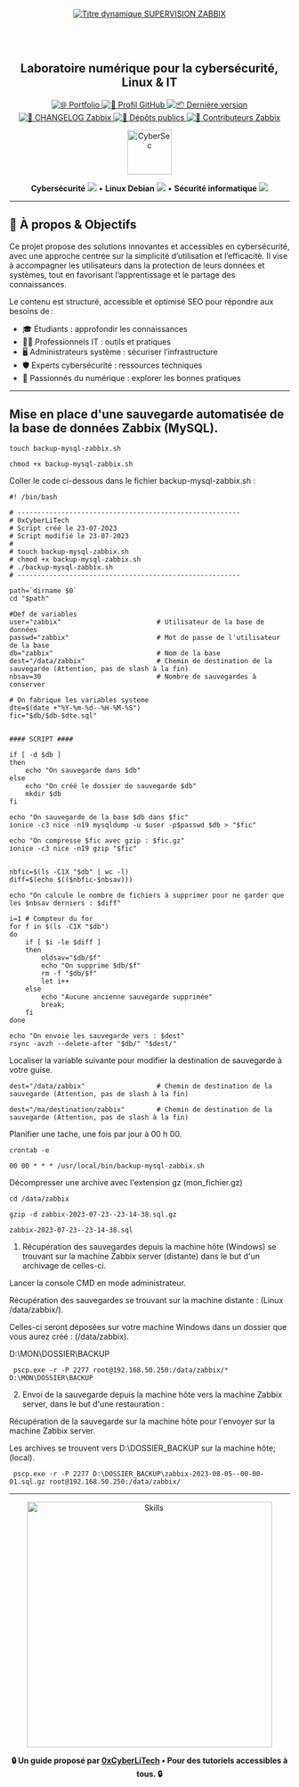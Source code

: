 <div align="center">

  <br></br>
  
  <a href="https://github.com/0xCyberLiTech">
    <img src="https://readme-typing-svg.herokuapp.com?font=JetBrains+Mono&size=50&duration=6000&pause=1000000000&color=FF0048&center=true&vCenter=true&width=1100&lines=%3ESUPERVISION+ZABBIX_" alt="Titre dynamique SUPERVISION ZABBIX" />
  </a>
  
  <br></br>

  <h2>Laboratoire numérique pour la cybersécurité, Linux & IT</h2>

  <p align="center">
    <a href="https://0xcyberlitech.github.io/">
      <img src="https://img.shields.io/badge/Portfolio-0xCyberLiTech-181717?logo=github&style=flat-square" alt="🌐 Portfolio" />
    </a>
    <a href="https://github.com/0xCyberLiTech">
      <img src="https://img.shields.io/badge/Profil-GitHub-181717?logo=github&style=flat-square" alt="🔗 Profil GitHub" />
    </a>
    <a href="https://github.com/0xCyberLiTech/Zabbix/releases/latest">
      <img src="https://img.shields.io/github/v/release/0xCyberLiTech/Zabbix?label=version&style=flat-square&color=blue" alt="📦 Dernière version" />
    </a>
    <a href="https://github.com/0xCyberLiTech/Zabbix/blob/main/CHANGELOG.md">
      <img src="https://img.shields.io/badge/📄%20Changelog-Zabbix-blue?style=flat-square" alt="📄 CHANGELOG Zabbix" />
    </a>
    <a href="https://github.com/0xCyberLiTech?tab=repositories">
      <img src="https://img.shields.io/badge/Dépôts-publics-blue?style=flat-square" alt="📂 Dépôts publics" />
    </a>
    <a href="https://github.com/0xCyberLiTech/Zabbix/graphs/contributors">
      <img src="https://img.shields.io/badge/👥%20Contributeurs-cliquez%20ici-007ec6?style=flat-square" alt="👥 Contributeurs Zabbix" />
    </a>
  </p>

</div>

<!--
Optimisation SEO : mots-clés cybersécurité, Linux, administration système, sécurité informatique, tutoriels, guides, expertise, formation, supervision, Docker, OpenVAS, firewall, proxy, DNS, SSH, Debian, IT, réseau, cryptographie, open source, ressources techniques, étudiants, professionnels, passionnés.
-->

<div align="center">
  <img src="https://img.icons8.com/fluency/96/000000/cyber-security.png" alt="CyberSec" width="80"/>
</div>

<div align="center">
  <p>
    <strong>Cybersécurité</strong> <img src="https://img.icons8.com/color/24/000000/lock--v1.png"/> • <strong>Linux Debian</strong> <img src="https://img.icons8.com/color/24/000000/linux.png"/> • <strong>Sécurité informatique</strong> <img src="https://img.icons8.com/color/24/000000/shield-security.png"/>
  </p>
</div>

---

## 🚀 À propos & Objectifs

Ce projet propose des solutions innovantes et accessibles en cybersécurité, avec une approche centrée sur la simplicité d’utilisation et l’efficacité. Il vise à accompagner les utilisateurs dans la protection de leurs données et systèmes, tout en favorisant l’apprentissage et le partage des connaissances.

Le contenu est structuré, accessible et optimisé SEO pour répondre aux besoins de :
- 🎓 Étudiants : approfondir les connaissances
- 👨‍💻 Professionnels IT : outils et pratiques
- 🖥️ Administrateurs système : sécuriser l’infrastructure
- 🛡️ Experts cybersécurité : ressources techniques
- 🚀 Passionnés du numérique : explorer les bonnes pratiques

---

## Mise en place d'une sauvegarde automatisée de la base de données Zabbix (MySQL).

```
touch backup-mysql-zabbix.sh
```
```
chmod +x backup-mysql-zabbix.sh
```

Coller le code ci-dessous dans le fichier backup-mysql-zabbix.sh :

```
#! /bin/bash

# --------------------------------------------------------
# 0xCyberLiTech
# Script créé le 23-07-2023
# Script modifié le 23-07-2023
#
# touch backup-mysql-zabbix.sh
# chmod +x backup-mysql-zabbix.sh
# ./backup-mysql-zabbix.sh
# --------------------------------------------------------

path=`dirname $0`
cd "$path"

#Def de variables
user="zabbix"                        # Utilisateur de la base de données
passwd="zabbix"                      # Mot de passe de l'utilisateur de la base
db="zabbix"                          # Nom de la base
dest="/data/zabbix"                  # Chemin de destination de la sauvegarde (Attention, pas de slash à la fin)
nbsav=30                             # Nombre de sauvegardes à conserver

# On fabrique les variables systeme
dte=$(date +"%Y-%m-%d--%H-%M-%S")
fic="$db/$db-$dte.sql"


#### SCRIPT ####

if [ -d $db ]
then
    echo "On sauvegarde dans $db"
else
    echo "On créé le dossier de sauvegarde $db"
    mkdir $db
fi

echo "On sauvegarde de la base $db dans $fic"
ionice -c3 nice -n19 mysqldump -u $user -p$passwd $db > "$fic"

echo "On compresse $fic avec gzip : $fic.gz"
ionice -c3 nice -n19 gzip "$fic"


nbfic=$(ls -C1X "$db" | wc -l)
diff=$(echo $(($nbfic-$nbsav)))

echo "On calcule le nombre de fichiers à supprimer pour ne garder que les $nbsav derniers : $diff"

i=1 # Compteur du for
for f in $(ls -C1X "$db")
do
    if [ $i -le $diff ]
    then
        oldsav="$db/$f"
        echo "On supprime $db/$f"
        rm -f "$db/$f"
        let i++
    else
        echo "Aucune ancienne sauvegarde supprimée"
        break;
    fi
done

echo "On envoie les sauvegarde vers : $dest"
rsync -avzh --delete-after "$db/" "$dest/"
```
Localiser la variable suivante pour modifier la destination de sauvegarde à votre guise.
```
dest="/data/zabbix"                  # Chemin de destination de la sauvegarde (Attention, pas de slash à la fin)
```
```
dest="/ma/destination/zabbix"        # Chemin de destination de la sauvegarde (Attention, pas de slash à la fin)
```
Planifier une tache, une fois par jour à 00 h 00.
```
crontab -e
```
```
00 00 * * * /usr/local/bin/backup-mysql-zabbix.sh
```
Décompresser une archive avec l'extension gz (mon_fichier.gz)
```
cd /data/zabbix
```
```
gzip -d zabbix-2023-07-23--23-14-38.sql.gz
```
```
zabbix-2023-07-23--23-14-38.sql
```
1) Récupération des sauvegardes depuis la machine hôte (Windows) se trouvant sur la machine Zabbix server (distante) dans le but d'un archivage de celles-ci.

Lancer la console CMD en mode administrateur.

Récupération des sauvegardes se trouvant sur la machine distante : (Linux /data/zabbix/).

Celles-ci seront déposées sur votre machine Windows dans un dossier que vous aurez créé : (/data/zabbix).

D:\MON\DOSSIER\BACKUP
```
 pscp.exe -r -P 2277 root@192.168.50.250:/data/zabbix/* D:\MON\DOSSIER\BACKUP
```
2) Envoi de la sauvegarde depuis la machine hôte vers la machine Zabbix server, dans le but d'une restauration :

Récupération de la sauvegarde sur la machine hôte pour l'envoyer sur la machine Zabbix server.

Les archives se trouvent vers D:\DOSSIER_BACKUP sur la machine hôte; (local).
```
 pscp.exe -r -P 2277 D:\DOSSIER_BACKUP\zabbix-2023-08-05--00-00-01.sql.gz root@192.168.50.250:/data/zabbix/
```

---

<div align="center">
  <a href="https://github.com/0xCyberLiTech" target="_blank" rel="noopener">
    <img src="https://skillicons.dev/icons?i=linux,debian,bash,docker,nginx,git,vim,python,markdown" alt="Skills" width="440">
  </a>
</div>

<p align="center">
  <b>🔒 Un guide proposé par <a href="https://github.com/0xCyberLiTech">0xCyberLiTech</a> • Pour des tutoriels accessibles à tous. 🔒</b>
</p>
